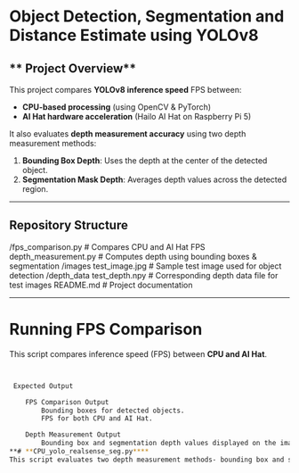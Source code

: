 # **Object Detection, Segmentation and Distance Estimate using YOLOv8**

## ** Project Overview**
This project compares **YOLOv8 inference speed** FPS between:
- **CPU-based processing** (using OpenCV & PyTorch)
- **AI Hat hardware acceleration** (Hailo AI Hat on Raspberry Pi 5)

It also evaluates **depth measurement accuracy** using two depth measurement methods:
1. **Bounding Box Depth**: Uses the depth at the center of the detected object.
2. **Segmentation Mask Depth**: Averages depth values across the detected region.

---

## **Repository Structure**

 /fps_comparison.py # Compares CPU and AI Hat FPS depth_measurement.py # Computes depth using bounding boxes & segmentation 
 /images test_image.jpg # Sample test image used for object detection 
 /depth_data test_depth.npy # Corresponding depth data file for test images README.md # Project documentation


---

# **Running FPS Comparison**
This script compares inference speed (FPS) between **CPU and AI Hat**.

```bash


 Expected Output

    FPS Comparison Output
        Bounding boxes for detected objects.
        FPS for both CPU and AI Hat.

    Depth Measurement Output
        Bounding box and segmentation depth values displayed on the image.
**# **CPU_yolo_realsense_seg.py****
This script evaluates two depth measurement methods- bounding box and segmentation
